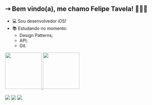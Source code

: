 ## ⇢ Bem vindo(a), me chamo Felipe Tavela! 🙋🏻‍♂️


  - 💻 Sou desenvolvedor iOS!
  - 📚 Estudando no momento:
    - Design Patterns;
    - API;
    - Git. 

<div align="left">
  <a href="https://github.com/felipetavela">
  <img height="120em" src="https://github-readme-stats.vercel.app/api?username=felipetavela&show_icons=true&theme=dracula&include_all_commits=true&count_private=true"/>
  <img height="120em" src="https://github-readme-stats.vercel.app/api/top-langs/?username=felipetavela&layout=compact&langs_count=7&theme=dracula"/>
</div>
  
  <div style="display: inline_block"><br>
<div> 
  <a href="[https://www.linkedin.com/in/felipetavela/" target="_blank"><img src="https://img.shields.io/badge/-LinkedIn-%230077B5?style=for-the-badge&logo=linkedin&logoColor=white" target="_blank"></a> 
  <a href = "mailto:felipe.tavela@hotmail.com"><img src="https://img.shields.io/badge/-Hotmail-%23333?style=for-the-badge&logo=hotmail.com&logoColor=white" target="_blank"></a>
    <a href="https://instagram.com/felipetavela" target="_blank"><img src="https://img.shields.io/badge/-Instagram-%23E4405F?style=for-the-badge&logo=instagram&logoColor=white" target="_blank"></a>
</div> 

